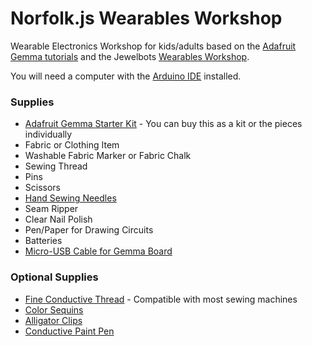 # Norfolk.js Wearables Workshop

Wearable Electronics Workshop for kids/adults based on the [Adafruit Gemma tutorials](https://learn.adafruit.com/introducing-gemma/introduction) and the Jewelbots [Wearables Workshop](https://www.skillshare.com/classes/Introduction-to-Wearable-Technology-Make-an-LED-Blink/1454419331).

You will need a computer with the [Arduino IDE](https://www.arduino.cc/en/Main/Software) installed.

### Supplies

* [Adafruit Gemma Starter Kit](https://www.adafruit.com/product/1850?gclid=CjwKCAjw-4_mBRBuEiwA5xnFICfDuBCVOsYr-MZjY227d4RJyFCCnhzLXm1hkELs6faZTqHMwk3fbBoCd-8QAvD_BwE) - You can buy this as a kit or the pieces individually
* Fabric or Clothing Item
* Washable Fabric Marker or Fabric Chalk
* Sewing Thread 
* Pins
* Scissors
* [Hand Sewing Needles](https://www.amazon.com/Singer-Assorted-Needles-Compact-25-Count/dp/B000SL447Q/ref=sr_1_1?ie=UTF8&qid=1450721204&sr=8-1&keywords=sewing+needle)
* Seam Ripper
* Clear Nail Polish
* Pen/Paper for Drawing Circuits
* Batteries
* [Micro-USB Cable for Gemma Board](http://www.amazon.com/Rankie%C2%AE-Premium-Charging-Samsung-Motorola/dp/B00V6IWSB4/ref=sr_1_4?ie=UTF8&qid=1450721240&sr=8-4&keywords=micro+usb+cable)

### Optional Supplies

* [Fine Conductive Thread](https://www.adafruit.com/product/640) - Compatible with most sewing machines
* [Color Sequins](https://www.adafruit.com/category/263)
* [Alligator Clips](https://www.adafruit.com/product/1008)
* [Conductive Paint Pen](https://www.adafruit.com/product/1306)
